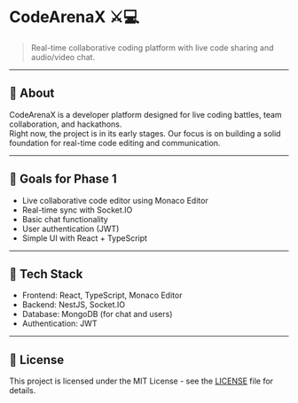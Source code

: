 # CodeArenaX ⚔️💻

> Real-time collaborative coding platform with live code sharing and audio/video chat.

---

## 🚀 About

CodeArenaX is a developer platform designed for live coding battles, team collaboration, and hackathons.  
Right now, the project is in its early stages. Our focus is on building a solid foundation for real-time code editing and communication.

---

## 🎯 Goals for Phase 1

- Live collaborative code editor using Monaco Editor
- Real-time sync with Socket.IO
- Basic chat functionality
- User authentication (JWT)
- Simple UI with React + TypeScript

---

## 🧱 Tech Stack

- Frontend: React, TypeScript, Monaco Editor
- Backend: NestJS, Socket.IO
- Database: MongoDB (for chat and users)
- Authentication: JWT

---

## 📜 License

This project is licensed under the MIT License - see the [LICENSE](./LICENSE) file for details.
